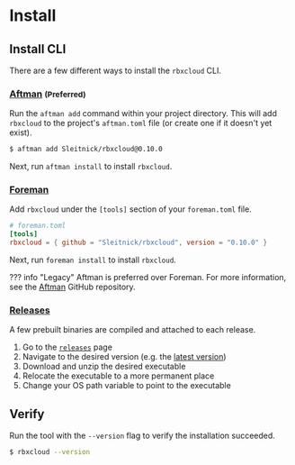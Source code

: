 # Install

## Install CLI

There are a few different ways to install the `rbxcloud` CLI.

### [Aftman](https://github.com/LPGhatguy/aftman) <small>(Preferred)</small>
Run the `aftman add` command within your project directory. This will add `rbxcloud` to the project's `aftman.toml` file (or create one if it doesn't yet exist).
```sh
$ aftman add Sleitnick/rbxcloud@0.10.0
```

Next, run `aftman install` to install `rbxcloud`.

### [Foreman](https://github.com/Roblox/foreman)
Add `rbxcloud` under the `[tools]` section of your `foreman.toml` file.
```toml
# foreman.toml
[tools]
rbxcloud = { github = "Sleitnick/rbxcloud", version = "0.10.0" }
```

Next, run `foreman install` to install `rbxcloud`.

??? info "Legacy"
	Aftman is preferred over Foreman. For more information, see the [Aftman](https://github.com/LPGhatguy/aftman) GitHub repository.

### [Releases](https://github.com/Sleitnick/rbxcloud/releases)
A few prebuilt binaries are compiled and attached to each release.

1. Go to the [`releases`](https://github.com/Sleitnick/rbxcloud/releases) page
1. Navigate to the desired version (e.g. the [latest version](https://github.com/Sleitnick/rbxcloud/releases/latest))
1. Download and unzip the desired executable
1. Relocate the executable to a more permanent place
1. Change your OS path variable to point to the executable

## Verify
Run the tool with the `--version` flag to verify the installation succeeded.
```sh
$ rbxcloud --version
```
